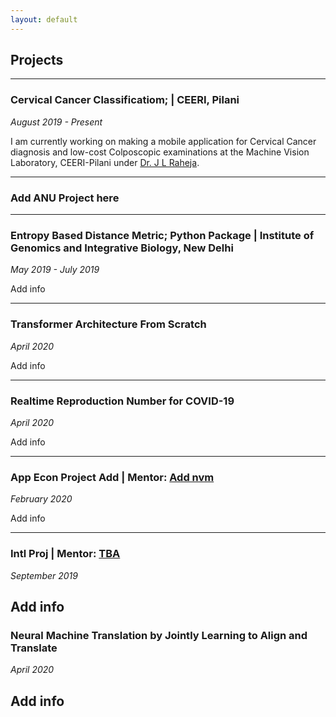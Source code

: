 ```yaml
---
layout: default
---
```


## Projects 
---

### **Cervical Cancer Classificatiom; | CEERI, Pilani**

*August 2019 - Present*

I am currently working on making a mobile application for Cervical Cancer diagnosis and low-cost Colposcopic examinations at the Machine Vision Laboratory, CEERI-Pilani under [Dr. J L Raheja](https://www.ceeri.res.in/profiles/j-l-raheja/). 
 
---

### Add ANU Project here

---

### **Entropy Based Distance Metric; Python Package | Institute of Genomics and Integrative Biology, New Delhi**

*May 2019 - July 2019*

Add info 

---

### **Transformer Architecture From Scratch**

*April 2020*

Add info

---

### **Realtime Reproduction Number for COVID-19**

*April 2020*

Add info

---
 
### **App Econ Project Add | Mentor: [Add nvm](link)**

*February 2020*

Add info

---

### **Intl Proj | Mentor: [TBA](TBA)**

*September 2019*

Add info
---

### **Neural Machine Translation by Jointly Learning to Align and Translate**
*April 2020*

Add info
---



